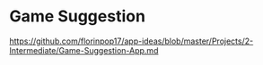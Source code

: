 # Game Suggestion

https://github.com/florinpop17/app-ideas/blob/master/Projects/2-Intermediate/Game-Suggestion-App.md
